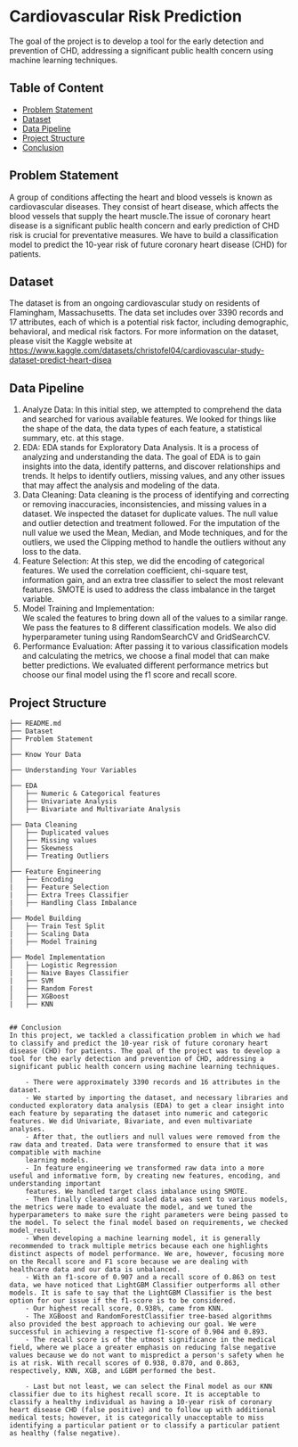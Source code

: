 # Cardiovascular Risk Prediction
The goal of the project is to develop a tool for the early detection and prevention of CHD, addressing a significant public health concern using machine learning techniques.

## Table of Content
  * [Problem Statement](#problem-statement)
  * [Dataset](#dataset)
  * [Data Pipeline](#data-pipeline)
  * [Project Structure](#project-structure)
  * [Conclusion](#conclusion)
  
  
## Problem Statement
  A group of conditions affecting the heart and blood vessels is known as cardiovascular diseases. They consist of heart disease, which affects the blood vessels that 
  supply the heart muscle.The issue of coronary heart disease is a significant public health concern and early prediction of CHD risk is crucial for preventative 
  measures. We have to build a classification model to predict the 10-year risk of future coronary heart disease (CHD) for patients.
  
 
## Dataset
  The dataset is from an ongoing cardiovascular study on residents of Flamingham, Massachusetts. The data set includes over 3390 records and 17 attributes, each of which is a potential risk factor, including demographic, behavioral, and medical risk factors. For more information on the dataset, please visit the Kaggle website at https://www.kaggle.com/datasets/christofel04/cardiovascular-study-dataset-predict-heart-disea
  
  
## Data Pipeline
  1. Analyze Data: 
      In this initial step, we attempted to comprehend the data and searched for various available features. We looked for things like the shape of the data, the data types of each feature, a statistical summary, etc. at this stage.
  2. EDA:
     EDA stands for Exploratory Data Analysis. It is a process of analyzing and understanding the data. The goal of EDA is to gain insights into the data, identify patterns, and discover relationships and trends. It helps to identify outliers, missing values, and any other issues that may affect the analysis and modeling of the data.
  4. Data Cleaning: 
      Data cleaning is the process of identifying and correcting or removing inaccuracies, inconsistencies, and missing values in a dataset. We inspected the dataset 
      for duplicate values. The null value and outlier detection and treatment followed. For the imputation of the null value we used the Mean, Median, and Mode 
      techniques, and for the outliers, we used the Clipping method to handle the outliers without any loss to the data.
  5. Feature Selection: 
      At this step, we did the encoding of categorical features. We used the correlation coefficient, chi-square test, information gain, and an extra tree classifier       to select the most relevant features. SMOTE is used to address the class imbalance in the target variable.
  6. Model Training and Implementation:  
      We scaled the features to bring down all of the values to a similar range. We pass the features to 8 different classification models. We also did 
      hyperparameter tuning using RandomSearchCV and GridSearchCV.
  7. Performance Evaluation: 
      After passing it to various classification models and calculating the metrics, we choose a final model that can make better predictions. We evaluated different 
      performance metrics but choose our final model using the f1 score and recall score.
      
      
## Project Structure
```
├── README.md
├── Dataset 
├── Problem Statement
│
├── Know Your Data
│
├── Understanding Your Variables
│
├── EDA
│   ├── Numeric & Categorical features
│   ├── Univariate Analysis
│   ├── Bivariate and Multivariate Analysis
│
├── Data Cleaning
│   ├── Duplicated values
│   ├── Missing values
│   ├── Skewness
│   ├── Treating Outliers
│
├── Feature Engineering
│   ├── Encoding
|   ├── Feature Selection
|   ├── Extra Trees Classifier
|   ├── Handling Class Imbalance
│
├── Model Building
│   ├── Train Test Split
|   ├── Scaling Data
|   ├── Model Training
│
├── Model Implementation
│   ├── Logistic Regression
|   ├── Naive Bayes Classifier
|   ├── SVM
|   ├── Random Forest
│   ├── XGBoost
|   ├── KNN


## Conclusion
In this project, we tackled a classification problem in which we had to classify and predict the 10-year risk of future coronary heart disease (CHD) for patients. The goal of the project was to develop a tool for the early detection and prevention of CHD, addressing a significant public health concern using machine learning techniques.

    - There were approximately 3390 records and 16 attributes in the dataset.
    - We started by importing the dataset, and necessary libraries and conducted exploratory data analysis (EDA) to get a clear insight into each feature by separating the dataset into numeric and categoric features. We did Univariate, Bivariate, and even multivariate analyses.
    - After that, the outliers and null values were removed from the raw data and treated. Data were transformed to ensure that it was compatible with machine 
    learning models.
    - In feature engineering we transformed raw data into a more useful and informative form, by creating new features, encoding, and understanding important 
    features. We handled target class imbalance using SMOTE.
    - Then finally cleaned and scaled data was sent to various models, the metrics were made to evaluate the model, and we tuned the hyperparameters to make sure the right parameters were being passed to the model. To select the final model based on requirements, we checked model_result.
    - When developing a machine learning model, it is generally recommended to track multiple metrics because each one highlights distinct aspects of model performance. We are, however, focusing more on the Recall score and F1 score because we are dealing with healthcare data and our data is unbalanced.
    - With an f1-score of 0.907 and a recall score of 0.863 on test data, we have noticed that LightGBM Classifier outperforms all other models. It is safe to say that the LightGBM Classifier is the best option for our issue if the f1-score is to be considered.
    - Our highest recall score, 0.938%, came from KNN.
    - The XGBoost and RandomForestClassifier tree-based algorithms also provided the best approach to achieving our goal. We were successful in achieving a respective f1-score of 0.904 and 0.893.
    - The recall score is of the utmost significance in the medical field, where we place a greater emphasis on reducing false negative values because we do not want to mispredict a person's safety when he is at risk. With recall scores of 0.938, 0.870, and 0.863, respectively, KNN, XGB, and LGBM performed the best.

    - Last but not least, we can select the Final model as our KNN classifier due to its highest recall score. It is acceptable to classify a healthy individual as having a 10-year risk of coronary heart disease CHD (false positive) and to follow up with additional medical tests; however, it is categorically unacceptable to miss identifying a particular patient or to classify a particular patient as healthy (false negative).
